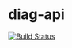 # diag-api

[![Build Status](https://travis-ci.org/kodemill/diag-api.svg?branch=master)](https://travis-ci.org/kodemill/diag-api)
